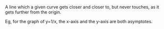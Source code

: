 A line which a given curve gets closer and closer to, but never touches,
as it gets further from the origin.

Eg, for the graph of y=1/x, the x-axis and the y-axis are both
asymptotes.
